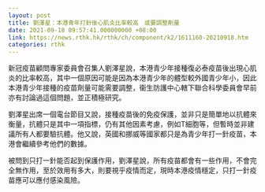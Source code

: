 ```yaml
---
layout: post
title: 劉澤星：本港青年打針後心肌炎比率較高　或要調整劑量
date: 2021-09-18 09:57:41.000000000 +08:00
link: https://news.rthk.hk/rthk/ch/component/k2/1611160-20210918.htm
categories: rthk
---
```


新冠疫苗顧問專家委員會召集人劉澤星說，本港青少年接種復必泰疫苗後出現心肌炎的比率較高，其中一個原因可能是因為本港青少年的體型較外國青少年小，因此本港青少年接種的疫苗劑量可能需要調整，衞生防護中心轄下聯合科學委員會早前亦有討論過這個問題，並正積極研究。

劉澤星出席一個電台節目又說，接種疫苗後的免疫保護，並非只是簡單地以抗體來衡量，抗體只是其中一項指標，仍有其他因素考慮，例如T細胞等，但暫時並非建議所有人都要驗抗體。他又說，英國和挪威等國家都只是為青少年打一針疫苗，本港會繼續參考他們的數據。

被問到只打一針能否起到保護作用，劉澤星說，所有疫苗都會有一些作用，不會完全無作用，至於效用有多大，則要視乎疫情而定，現時本港疫情穩定，只打一針疫苗應可以應付感染風險。
